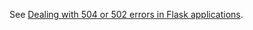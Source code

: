 <!--
.. title: Dealing with 504 errors in Flask applications
.. slug: Flask504Error
.. date: 2015-05-13 14:35:28 UTC+01:00
.. tags:
.. category:
.. link:
.. description:
.. type: text
-->

See [Dealing with 504 or 502 errors in Flask applications](/pages/Flask504Error).